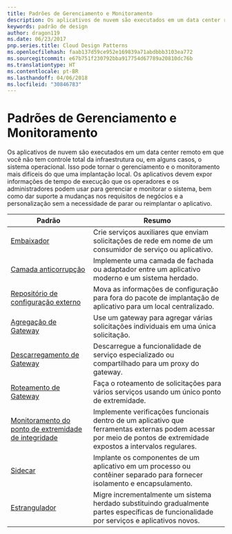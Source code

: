 ```yaml
---
title: Padrões de Gerenciamento e Monitoramento
description: Os aplicativos de nuvem são executados em um data center remoto em que você não tem controle total da infraestrutura ou, em alguns casos, o sistema operacional. Isso pode tornar o gerenciamento e o monitoramento mais difíceis do que uma implantação local. Os aplicativos devem expor informações de tempo de execução que os operadores e os administradores podem usar para gerenciar e monitorar o sistema, bem como dar suporte a mudanças nos requisitos de negócios e a personalização sem a necessidade de parar ou reimplantar o aplicativo.
keywords: padrão de design
author: dragon119
ms.date: 06/23/2017
pnp.series.title: Cloud Design Patterns
ms.openlocfilehash: faab137d59ce952e169839a71abdbbb3103ea772
ms.sourcegitcommit: e67b751f230792bba917754d67789a20810dc76b
ms.translationtype: HT
ms.contentlocale: pt-BR
ms.lasthandoff: 04/06/2018
ms.locfileid: "30846783"
---
```

# <a name="management-and-monitoring-patterns"></a>Padrões de Gerenciamento e Monitoramento

Os aplicativos de nuvem são executados em um data center remoto em que você não tem controle total da infraestrutura ou, em alguns casos, o sistema operacional. Isso pode tornar o gerenciamento e o monitoramento mais difíceis do que uma implantação local. Os aplicativos devem expor informações de tempo de execução que os operadores e os administradores podem usar para gerenciar e monitorar o sistema, bem como dar suporte a mudanças nos requisitos de negócios e a personalização sem a necessidade de parar ou reimplantar o aplicativo.


|                              Padrão                               |                                                              Resumo                                                              |
|--------------------------------------------------------------------|-----------------------------------------------------------------------------------------------------------------------------------|
|                   [Embaixador](../ambassador.md)                   |                 Crie serviços auxiliares que enviam solicitações de rede em nome de um consumidor de serviço ou aplicativo.                 |
|        [Camada anticorrupção](../anti-corruption-layer.md)        |                       Implemente uma camada de fachada ou adaptador entre um aplicativo moderno e um sistema herdado.                       |
| [Repositório de configuração externo](../external-configuration-store.md) |                Mova as informações de configuração para fora do pacote de implantação de aplicativo para um local centralizado.                |
|          [Agregação de Gateway](../gateway-aggregation.md)          |                          Use um gateway para agregar várias solicitações individuais em uma única solicitação.                           |
|           [Descarregamento de Gateway](../gateway-offloading.md)           |                              Descarregue a funcionalidade de serviço especializado ou compartilhado para um proxy do gateway.                              |
|              [Roteamento de Gateway](../gateway-routing.md)              |                                   Faça o roteamento de solicitações para vários serviços usando um único ponto de extremidade.                                    |
|   [Monitoramento do ponto de extremidade de integridade](../health-endpoint-monitoring.md)   |   Implemente verificações funcionais dentro de um aplicativo que ferramentas externas podem acessar por meio de pontos de extremidade expostos a intervalos regulares.    |
|                      [Sidecar](../sidecar.md)                      |         Implante os componentes de um aplicativo em um processo ou contêiner separado para fornecer isolamento e encapsulamento.          |
|                    [Estrangulador](../strangler.md)                    | Migre incrementalmente um sistema herdado substituindo gradualmente partes específicas de funcionalidade por serviços e aplicativos novos. |

